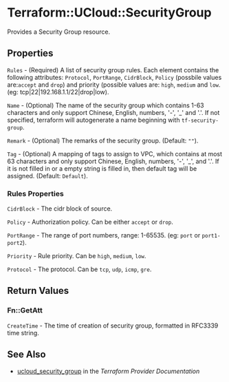 # Terraform::UCloud::SecurityGroup

Provides a Security Group resource.

## Properties

`Rules` - (Required) A list of security group rules. Each element contains the following attributes: `Protocol`, `PortRange`, `CidrBlock`, `Policy` (possbile values are:`accept` and `drop`) and priority (possible values are: `high`, `medium` and `low`. (eg: tcp|22|192.168.1.1/22|drop|low).

`Name` - (Optional) The name of the security group which contains 1-63 characters and only support Chinese, English, numbers, '-', '_' and '.'. If not specified, terraform will autogenerate a name beginning with `tf-security-group`.

`Remark` - (Optional) The remarks of the security group. (Default: `""`).

`Tag` - (Optional) A mapping of tags to assign to VPC, which contains at most 63 characters and only support Chinese, English, numbers, '-', '_', and '.'. If it is not filled in or a empty string is filled in, then default tag will be assigned. (Default: `Default`).

### Rules Properties

`CidrBlock` - The cidr block of source.

`Policy` - Authorization policy. Can be either `accept` or `drop`.

`PortRange` - The range of port numbers, range: 1-65535. (eg: `port` or `port1-port2`).

`Priority` - Rule priority. Can be `high`, `medium`, `low`.

`Protocol` - The protocol. Can be `tcp`, `udp`, `icmp`, `gre`.


## Return Values

### Fn::GetAtt

`CreateTime` - The time of creation of security group, formatted in RFC3339 time string.

## See Also

* [ucloud_security_group](https://www.terraform.io/docs/providers/ucloud/r/security_group.html) in the _Terraform Provider Documentation_